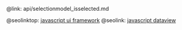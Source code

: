 @link: api/selectionmodel_isselected.md

@seolinktop: [javascript ui framework](https://webix.com)
@seolink: [javascript dataview](https://webix.com/widget/dataview/)